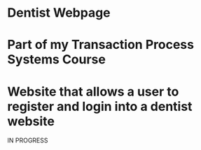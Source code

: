 ﻿# Dentist Webpage
# Part of my Transaction Process Systems Course
# Website that allows a user to register and login into a dentist website

IN PROGRESS
